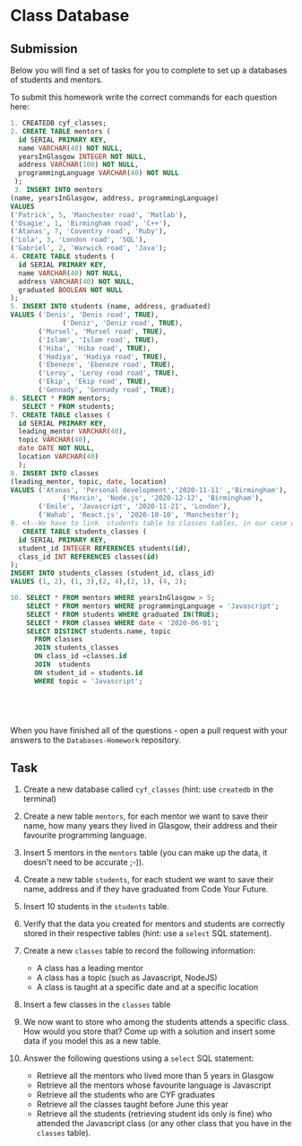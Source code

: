 # Class Database

## Submission

Below you will find a set of tasks for you to complete to set up a databases of students and mentors.

To submit this homework write the correct commands for each question here:

```sql
1. CREATEDB cyf_classes;
2. CREATE TABLE mentors (
  id SERIAL PRIMARY KEY,
  name VARCHAR(40) NOT NULL,
  yearsInGlasgow INTEGER NOT NULL,
  address VARCHAR(100) NOT NULL,
  programmingLanguage VARCHAR(40) NOT NULL
 );
 3. INSERT INTO mentors 
(name, yearsInGlasgow, address, programmingLanguage)
VALUES 
('Patrick', 5, 'Manchester road', 'Matlab'),
('Osagie', 1, 'Birmingham road', 'C++'),
('Atanas', 7, 'Coventry road', 'Ruby'),
('Lola', 3, 'London road', 'SQL'),
('Gabriel', 2, 'Warwick road', 'Java');
4. CREATE TABLE students (
  id SERIAL PRIMARY KEY,
  name VARCHAR(40) NOT NULL,
  address VARCHAR(40) NOT NULL,
  graduated BOOLEAN NOT NULL
);
5. INSERT INTO students (name, address, graduated)
VALUES ('Denis', 'Denis road', TRUE),
			 ('Deniz', 'Deniz road', TRUE),
       ('Mursel', 'Mursel road', TRUE),
       ('Islam', 'Islam road', TRUE),
       ('Hiba', 'Hiba road', TRUE),
       ('Hadiya', 'Hadiya road', TRUE),
       ('Ebeneze', 'Ebeneze road', TRUE),
       ('Leroy', 'Leroy road road', TRUE),
       ('Ekip', 'Ekip road', TRUE),
       ('Gennady', 'Gennady road', TRUE);
6. SELECT * FROM mentors;
   SELECT * FROM students;
7. CREATE TABLE classes (
  id SERIAL PRIMARY KEY,
  leading_mentor VARCHAR(40),
  topic VARCHAR(40),
  date DATE NOT NULL,
  location VARCHAR(40)
  );
8. INSERT INTO classes 
(leading_mentor, topic, date, location)
VALUES ('Atanas', 'Personal development','2020-11-11' ,'Birmingham'),
			 ('Marcin', 'Node.js', '2020-12-12', 'Birmingham'),
       ('Emile', 'Javascript', '2020-11-21', 'London'),
       ('Wahab', 'React.js', '2020-10-10', 'Manchester');
9. <!--We have to link  students table to classes tables, in our case we have a many to many relationship so we need to create a new table students_classes to link them.-->
   CREATE TABLE students_classes (
  id SERIAL PRIMARY KEY,
  student_id INTEGER REFERENCES students(id),
  class_id INT REFERENCES classes(id)
);
INSERT INTO students_classes (student_id, class_id)
VALUES (1, 2), (1, 3),(2, 4),(2, 1), (4, 2);

10. SELECT * FROM mentors WHERE yearsInGlasgow > 5;
    SELECT * FROM mentors WHERE programmingLanguage = 'Javascript';
    SELECT * FROM students WHERE graduated IN(TRUE);
    SELECT * FROM classes WHERE date < '2020-06-01';
    SELECT DISTINCT students.name, topic 
      FROM classes
      JOIN students_classes
      ON class_id =classes.id
      JOIN  students
      ON student_id = students.id
      WHERE topic = 'Javascript';



    


```

When you have finished all of the questions - open a pull request with your answers to the `Databases-Homework` repository.

## Task

1. Create a new database called `cyf_classes` (hint: use `createdb` in the terminal)
2. Create a new table `mentors`, for each mentor we want to save their name, how many years they lived in Glasgow, their address and their favourite programming language.
3. Insert 5 mentors in the `mentors` table (you can make up the data, it doesn't need to be accurate ;-)).
4. Create a new table `students`, for each student we want to save their name, address and if they have graduated from Code Your Future.
5. Insert 10 students in the `students` table.
6. Verify that the data you created for mentors and students are correctly stored in their respective tables (hint: use a `select` SQL statement).
7. Create a new `classes` table to record the following information:

   - A class has a leading mentor
   - A class has a topic (such as Javascript, NodeJS)
   - A class is taught at a specific date and at a specific location

8. Insert a few classes in the `classes` table
9. We now want to store who among the students attends a specific class. How would you store that? Come up with a solution and insert some data if you model this as a new table.
10. Answer the following questions using a `select` SQL statement:
    - Retrieve all the mentors who lived more than 5 years in Glasgow
    - Retrieve all the mentors whose favourite language is Javascript
    - Retrieve all the students who are CYF graduates
    - Retrieve all the classes taught before June this year
    - Retrieve all the students (retrieving student ids only is fine) who attended the Javascript class (or any other class that you have in the `classes` table).
